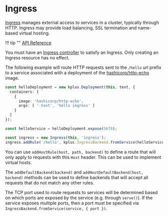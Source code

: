 # Ingress

[Ingress] manages external access to services in a cluster, typically through
HTTP. Ingress may provide load balancing, SSL termination and name-based virtual
hosting.

!!! tip ""
    [API Reference](../reference/cdk8s-plus-22/typescript.md#ingressv1beta1)

You must have an [Ingress controller] to satisfy an Ingress. Only creating an
Ingress resource has no effect.

[Ingress]: https://kubernetes.io/docs/concepts/services-networking/ingress/
[Ingress controller]: https://kubernetes.io/docs/concepts/services-networking/ingress-controllers

The following example will route HTTP requests sent to the `/hello` url prefix
to a service associated with a deployment of the
[hashicorp/http-echo](https://github.com/hashicorp/http-echo) image.

```ts
const helloDeployment = new kplus.Deployment(this, text, {
  containers: [
    {
      image: 'hashicorp/http-echo',
      args: [ '-text', 'hello ingress' ]
    }
  ]
});

const helloService = helloDeployment.expose(5678);

const ingress = new Ingress(this, 'ingress');
ingress.addRule('/hello', kplus.IngressBackend.fromService(helloService));
```

You can use `addHostRule(host, path, backend)` to define a route that will only
apply to requests with this `Host` header. This can be used to implement virtual
hosts.

The `addDefaultBackend(backend)` and `addHostDefaultBackend(host, backend)`
methods can be used to define backends that will accept all requests that do not
match any other rules.

The TCP port used to route requests to services will be determined based on
which ports are exposed by the service (e.g. through `serve()`). If the service
exposes multiple ports, then a port must be specified via
`IngressBackend.fromService(service, { port })`.
